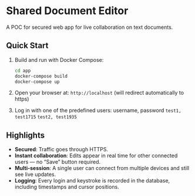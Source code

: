 # Shared Document Editor

A POC for secured web app for live collaboration on text documents.

## Quick Start
1. Build and run with Docker Compose:
   ```bash
   cd app
   docker-compose build
   docker-compose up
    ```
2. Open your browser at:
   `http://localhost` (will redirect automatically to https)

3. Log in with one of the predefined users:
    username, password
    `test1, test1715`
    `test2, test1935`

## Highlights
* **Secured**: Traffic goes through HTTPS.
* **Instant collaboration**: Edits appear in real time for other connected users — no “Save” button required.
* **Multi-session**: A single user can connect from multiple devices and still see live updates.
* **Logging**: Every login and keystroke is recorded in the database, including timestamps and cursor positions.
